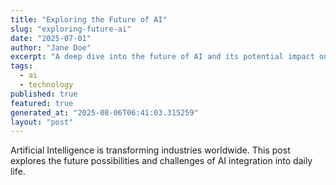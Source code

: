 ```yaml
---
title: "Exploring the Future of AI"
slug: "exploring-future-ai"
date: "2025-07-01"
author: "Jane Doe"
excerpt: "A deep dive into the future of AI and its potential impact on various sectors."
tags:
  - ai
  - technology
published: true
featured: true
generated_at: "2025-08-06T06:41:03.315259"
layout: "post"
---
```


Artificial Intelligence is transforming industries worldwide. This post explores the future possibilities and challenges of AI integration into daily life.